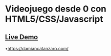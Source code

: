 # Videojuego desde 0 con HTML5/CSS/Javascript
## [Live Demo](https://nachokai.github.io/catanzaro/)  
•https://damiancatanzaro.com/
